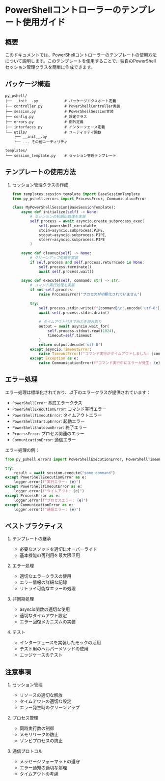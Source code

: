 # PowerShellコントローラーのテンプレート使用ガイド

## 概要

このドキュメントでは、PowerShellコントローラーのテンプレートの使用方法について説明します。このテンプレートを使用することで、独自のPowerShellセッション管理クラスを簡単に作成できます。

## パッケージ構造

```
py_pshell/
├── __init__.py            # パッケージエクスポート定義
├── controller.py          # PowerShellController実装
├── session.py             # PowerShellSession実装
├── config.py              # 設定クラス
├── errors.py              # 例外定義
├── interfaces.py          # インターフェース定義
└── utils/                 # ユーティリティ関数
    ├── __init__.py
    └── ... その他ユーティリティ

templates/
└── session_template.py    # セッション管理テンプレート
```

## テンプレートの使用方法

1. セッション管理クラスの作成
   ```python
   from templates.session_template import BaseSessionTemplate
   from py_pshell.errors import ProcessError, CommunicationError
   
   class MyPowerShellSession(BaseSessionTemplate):
       async def initialize(self) -> None:
           # セッションの初期化処理を実装
           self.process = await asyncio.create_subprocess_exec(
               self.powershell_executable,
               stdin=asyncio.subprocess.PIPE,
               stdout=asyncio.subprocess.PIPE,
               stderr=asyncio.subprocess.PIPE
           )
           
       async def cleanup(self) -> None:
           # クリーンアップ処理を実装
           if self.process and self.process.returncode is None:
               self.process.terminate()
               await self.process.wait()
           
       async def execute(self, command: str) -> str:
           # コマンド実行処理を実装
           if not self.process:
               raise ProcessError("プロセスが初期化されていません")
               
           try:
               self.process.stdin.write(f"{command}\n".encode('utf-8'))
               await self.process.stdin.drain()
               
               # タイムアウト付きで出力を読み取り
               output = await asyncio.wait_for(
                   self.process.stdout.read(1024),
                   timeout=self.timeout
               )
               return output.decode('utf-8')
           except asyncio.TimeoutError:
               raise TimeoutError(f"コマンド実行がタイムアウトしました: {command}")
           except Exception as e:
               raise CommunicationError(f"コマンド実行中にエラーが発生: {e}")
   ```

## エラー処理

エラー処理は標準化されており、以下のエラークラスが提供されています：

- `PowerShellError`: 基底エラークラス
- `PowerShellExecutionError`: コマンド実行エラー
- `PowerShellTimeoutError`: タイムアウトエラー
- `PowerShellStartupError`: 起動エラー
- `PowerShellShutdownError`: 終了エラー
- `ProcessError`: プロセス関連のエラー
- `CommunicationError`: 通信エラー

エラー処理の例：
```python
from py_pshell.errors import PowerShellExecutionError, PowerShellTimeoutError

try:
    result = await session.execute("some command")
except PowerShellExecutionError as e:
    logger.error(f"実行エラー: {e}")
except PowerShellTimeoutError as e:
    logger.error(f"タイムアウト: {e}")
except ProcessError as e:
    logger.error(f"プロセスエラー: {e}")
except CommunicationError as e:
    logger.error(f"通信エラー: {e}")
```

## ベストプラクティス

1. テンプレートの継承
   - 必要なメソッドを適切にオーバーライド
   - 基本機能の再利用を最大限活用

2. エラー処理
   - 適切なエラークラスの使用
   - エラー情報の詳細な記録
   - リトライ可能なエラーの処理

3. 非同期処理
   - asyncio関数の適切な使用
   - 適切なタイムアウト設定
   - エラー回復メカニズムの実装

4. テスト
   - インターフェースを実装したモックの活用
   - テスト用のヘルパーメソッドの使用
   - エッジケースのテスト

## 注意事項

1. セッション管理
   - リソースの適切な解放
   - タイムアウトの適切な設定
   - エラー発生時のクリーンアップ

2. プロセス管理
   - 同時実行数の制御
   - メモリリークの防止
   - ゾンビプロセスの防止

3. 通信プロトコル
   - メッセージフォーマットの遵守
   - エラー通知の適切な処理
   - タイムアウトの考慮 